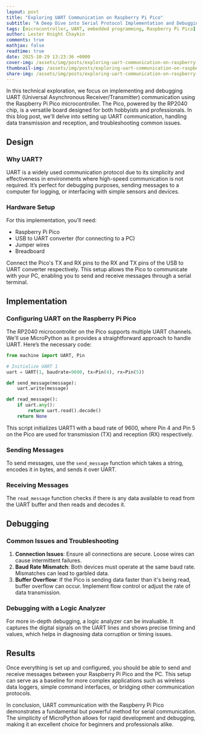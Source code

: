 ```yaml
---
layout: post
title: "Exploring UART Communication on Raspberry Pi Pico"
subtitle: "A Deep Dive into Serial Protocol Implementation and Debugging with RP2040"
tags: [microcontroller, UART, embedded programming, Raspberry Pi Pico]
author: Lester Knight Chaykin
comments: true
mathjax: false
readtime: true
date: 2025-10-29 13:23:36 +0000
cover-img: /assets/img/posts/exploring-uart-communication-on-raspberry-pi-pico.jpg
thumbnail-img: /assets/img/posts/exploring-uart-communication-on-raspberry-pi-pico.jpg
share-img: /assets/img/posts/exploring-uart-communication-on-raspberry-pi-pico.jpg
---
```


In this technical exploration, we focus on implementing and debugging UART (Universal Asynchronous Receiver/Transmitter) communication using the Raspberry Pi Pico microcontroller. The Pico, powered by the RP2040 chip, is a versatile board designed for both hobbyists and professionals. In this blog post, we'll delve into setting up UART communication, handling data transmission and reception, and troubleshooting common issues.

## Design

### Why UART?
UART is a widely used communication protocol due to its simplicity and effectiveness in environments where high-speed communication is not required. It’s perfect for debugging purposes, sending messages to a computer for logging, or interfacing with simple sensors and devices.

### Hardware Setup
For this implementation, you'll need:
- Raspberry Pi Pico
- USB to UART converter (for connecting to a PC)
- Jumper wires
- Breadboard

Connect the Pico's TX and RX pins to the RX and TX pins of the USB to UART converter respectively. This setup allows the Pico to communicate with your PC, enabling you to send and receive messages through a serial terminal.

## Implementation

### Configuring UART on the Raspberry Pi Pico
The RP2040 microcontroller on the Pico supports multiple UART channels. We'll use MicroPython as it provides a straightforward approach to handle UART. Here’s the necessary code:

```python
from machine import UART, Pin

# Initialize UART 1
uart = UART(1, baudrate=9600, tx=Pin(4), rx=Pin(5))

def send_message(message):
    uart.write(message)

def read_message():
    if uart.any():
        return uart.read().decode()
    return None
```

This script initializes UART1 with a baud rate of 9600, where Pin 4 and Pin 5 on the Pico are used for transmission (TX) and reception (RX) respectively.

### Sending Messages
To send messages, use the `send_message` function which takes a string, encodes it in bytes, and sends it over UART.

### Receiving Messages
The `read_message` function checks if there is any data available to read from the UART buffer and then reads and decodes it.

## Debugging

### Common Issues and Troubleshooting
1. **Connection Issues**: Ensure all connections are secure. Loose wires can cause intermittent failures.
2. **Baud Rate Mismatch**: Both devices must operate at the same baud rate. Mismatches can lead to garbled data.
3. **Buffer Overflow**: If the Pico is sending data faster than it's being read, buffer overflow can occur. Implement flow control or adjust the rate of data transmission.

### Debugging with a Logic Analyzer
For more in-depth debugging, a logic analyzer can be invaluable. It captures the digital signals on the UART lines and shows precise timing and values, which helps in diagnosing data corruption or timing issues.

## Results

Once everything is set up and configured, you should be able to send and receive messages between your Raspberry Pi Pico and the PC. This setup can serve as a baseline for more complex applications such as wireless data loggers, simple command interfaces, or bridging other communication protocols.

In conclusion, UART communication with the Raspberry Pi Pico demonstrates a fundamental but powerful method for serial communication. The simplicity of MicroPython allows for rapid development and debugging, making it an excellent choice for beginners and professionals alike.